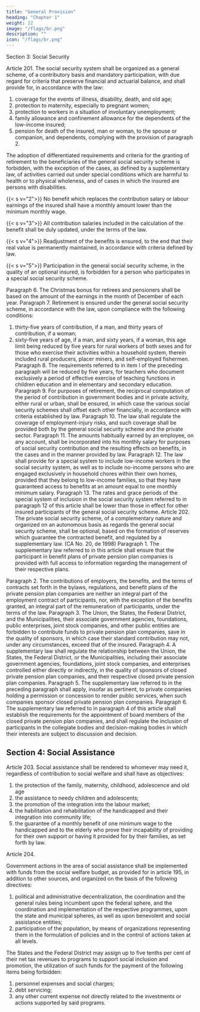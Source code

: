 ```yaml
---
title: "General Provision"
heading: "Chapter 1"
weight: 22
image: "/flags/br.png"
description: ""
icon: "/flags/br.png"
---
```



Section 3: Social Security

Article 201. The social security system shall be organized as a general scheme, of a contributory basis and mandatory participation, with due regard for criteria that preserve financial and actuarial balance, and shall provide for, in accordance with the
law: 

1. coverage for the events of illness, disability, death, and old age;
2.  protection to maternity, especially to pregnant women;
3.   protection to workers in a situation of involuntary unemployment;
4. family allowance and confinement allowance for the dependents of the
low-income insured;
5. pension for death of the insured, man or woman, to the spouse or companion, and dependents, complying with the provision of paragraph 2.

The adoption of differentiated requirements and criteria for the granting of retirement to the beneficiaries of the general social security scheme is forbidden, with the exception of the cases, as defined by a supplementary law, of activities carried out under special conditions which are harmful to health or to physical wholeness, and of cases in which the insured are persons with disabilities.

{{< s v="2">}} No benefit which replaces the contribution salary or labour earnings of the insured shall have a monthly amount lower than the minimum monthly wage.

{{< s v="3">}} All contribution salaries included in the calculation of the benefit shall be duly updated, under the terms of the law.

{{< s v="4">}} Readjustment of the benefits is ensured, to the end that their real value is permanently maintained, in accordance with criteria defined by law.


{{< s v="5">}} Participation in the general social security scheme, in the quality
of an optional insured, is forbidden for a person who participates in a special social
security scheme.

Paragraph 6. The Christmas bonus for retirees and pensioners shall be based on
the amount of the earnings in the month of December of each year.
Paragraph 7. Retirement is ensured under the general social security scheme, in
accordance with the law, upon compliance with the following conditions:
1. thirty-five years of contribution, if a man, and thirty years of contribution,
if a woman;
2.  sixty-five years of age, if a man, and sixty years, if a woman, this age
limit being reduced by five years for rural workers of both sexes and for those who
exercise their activities within a household system, therein included rural producers,
placer miners, and self-employed fishermen.
Paragraph 8. The requirements referred to in item I of the preceding paragraph
will be reduced by five years, for teachers who document exclusively a period of
effective exercise of teaching functions in children education and in elementary and
secondary education.
Paragraph 9. For purposes of retirement, the reciprocal computation of the period
of contribution in government bodies and in private activity, either rural or urban,
shall be ensured, in which case the various social security schemes shall offset each
other financially, in accordance with criteria established by law.
Paragraph 10. The law shall regulate the coverage of employment-injury risks,
and such coverage shall be provided both by the general social security scheme and
the private sector.
Paragraph 11. The amounts habitually earned by an employee, on any account, shall
be incorporated into his monthly salary for purposes of social security contribution and
the resulting effects on benefits, in the cases and in the manner provided by law.
Paragraph 12. The law shall provide for a special system to include low-income
workers in the social security system, as well as to include no-income persons who
are engaged exclusively in household chores within their own homes, provided that
they belong to low-income families, so that they have guaranteed access to benefits
at an amount equal to one monthly minimum salary.
Paragraph 13. The rates and grace periods of the special system of inclusion in the
social security system referred to in paragraph 12 of this article shall be lower than
those in effect for other insured participants of the general social security scheme.
Article 202.  The private social security scheme, of a complementary nature and
organized on an autonomous basis as regards the general social security scheme,
shall be optional, based on the formation of reserves which guarantee the contracted
benefit, and regulated by a supplementary law. (CA No. 20, de 1998)
Paragraph 1. The supplementary law referred to in this article shall ensure that
the participant in benefit plans of private pension plan companies is provided with
full access to information regarding the management of their respective plans.


 Paragraph 2. The contributions of employers, the benefits, and the terms of
contracts set forth in the bylaws, regulations, and benefit plans of the private pension
plan companies are neither an integral part of the employment contract of participants,
nor, with the exception of the benefits granted, an integral part of the remuneration
of participants, under the terms of the law.
Paragraph 3. The Union, the States, the Federal District, and the Municipalities,
their associate government agencies, foundations, public enterprises, joint stock
companies, and other public entities are forbidden to contribute funds to private
pension plan companies, save in the quality of sponsors, in which case their standard
contribution may not, under any circumstances, exceed that of the insured.
Paragraph 4. A supplementary law shall regulate the relationship between the
Union, the States, the Federal District, or the Municipalities, including their associate
government agencies, foundations, joint stock companies, and enterprises controlled
either directly or indirectly, in the quality of sponsors of closed private pension plan
companies, and their respective closed private pension plan companies.
Paragraph 5. The supplementary law referred to in the preceding paragraph shall
apply, insofar as pertinent, to private companies holding a permission or concession
to render public services, when such companies sponsor closed private pension plan
companies.
Paragraph 6. The supplementary law referred to in paragraph 4 of this article
shall establish the requirements for the appointment of board members of the closed
private pension plan companies, and shall regulate the inclusion of participants in
the collegiate bodies and decision-making bodies in which their interests are subject
to discussion and decision.


## Section 4: Social Assistance

Article 203.  Social assistance shall be rendered to whomever may need it, regardless of contribution to social welfare and shall have as objectives: 
1. the protection of the family, maternity, childhood, adolescence and old age
2.  the assistance to needy children and adolescents;
3.   the promotion of the integration into the labour market;
4. the habilitation and rehabilitation of the handicapped and their integration
into community life;
5. the guarantee of a monthly benefit of one minimum wage to the handicapped and to the elderly who prove their incapability of providing for their own support or having it provided for by their families, as set forth by law.

Article 204. 

Government actions in the area of social assistance shall be implemented with funds from the social welfare budget, as provided for in article 195, in addition to other sources, and organized on the basis of the following directives:

1. political and administrative decentralization, the coordination and the general rules being incumbent upon the federal sphere, and the coordination and implementation of the respective programmes, upon the state and municipal spheres, as well as upon benevolent and social assistance entities;
2.  participation of the population, by means of organizations representing them in the formulation of policies and in the control of actions taken at all levels.

The States and the Federal District may assign up to five tenths per cent of their net tax revenues to programs to support social inclusion and promotion, the
utilization of such funds for the payment of the following items being forbidden:
1. personnel expenses and social charges;
2.  debt servicing;
3.   any other current expense not directly related to the investments or actions
supported by said programs.

